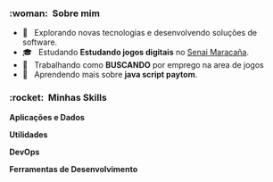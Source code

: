 


<h3> :woman: &nbsp;Sobre mim </h3>

- 🤔 &nbsp; Explorando novas tecnologias e desenvolvendo soluções de software.
- 🎓 &nbsp; Estudando **Estudando jogos digitais** no <a href="https://www.linkedin.com/school/firjansenaimaracana/about/">Senai Maracaña</a>.
- 💼 &nbsp; Trabalhando como **BUSCANDO** por emprego na area de jogos
- 🌱 &nbsp; Aprendendo mais sobre **java script paytom**.

<h3> :rocket: &nbsp;Minhas Skills </h3>

**Aplicações e Dados**



**Utilidades**



**DevOps**



**Ferramentas de Desenvolvimento**
